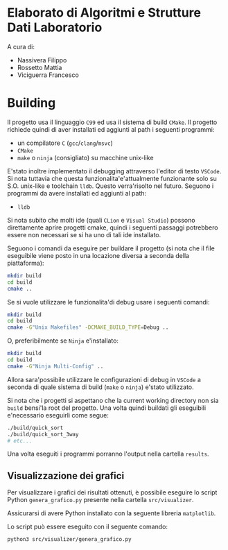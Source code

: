 # Elaborato di Algoritmi e Strutture Dati Laboratorio
A cura di:
- Nassivera Filippo
- Rossetto Mattia
- Viciguerra Francesco

# Building
Il progetto usa il linguaggio `C99` ed usa il sistema di build `CMake`. Il progetto richiede quindi di aver installati ed aggiunti al path i seguenti programmi:
- un compilatore `C` (`gcc`/`clang`/`msvc`)
- `CMake`
- `make` o `ninja` (consigliato) su macchine unix-like

E'stato inoltre implementato il debugging attraverso l'editor di testo `VSCode`. Si nota tuttavia che questa funzionalita'e'attualmente funzionante solo su S.O. unix-like e toolchain `lldb`. Questo verra'risolto nel futuro.
Seguono i programmi da avere installati ed aggiunti al path:
- `lldb`

Si nota subito che molti ide (quali `CLion` e `Visual Studio`) possono direttamente aprire progetti cmake, quindi i seguenti passaggi potrebbero essere non necessari se si ha uno di tali ide installato.

Seguono i comandi da eseguire per buildare il progetto (si nota che il file eseguibile viene posto in una locazione diversa a seconda della piattaforma):
```sh
mkdir build
cd build
cmake ..
```

Se si vuole utilizzare le funzionalita'di debug usare i seguenti comandi:
```sh
mkdir build
cd build
cmake -G"Unix Makefiles" -DCMAKE_BUILD_TYPE=Debug ..
```
O, preferibilmente se `Ninja` e'installato:
```sh
mkdir build
cd build
cmake -G"Ninja Multi-Config" ..
```
Allora sara'possibile utilizzare le configurazioni di debug in `VSCode` a seconda di quale sistema di build (`make` o `ninja`) e'stato utilizzato.

Si nota che i progetti si aspettano che la current working directory non sia `build` bensi'la root del progetto. Una volta quindi buildati gli eseguibili e'necessario eseguirli come segue:
```sh
./build/quick_sort
./build/quick_sort_3way
# etc...
```

Una volta eseguiti i programmi porranno l'output nella cartella `results`.

## Visualizzazione dei grafici

Per visualizzare i grafici dei risultati ottenuti, è possibile eseguire lo script Python `genera_grafico.py` presente nella cartella `src/visualizer`.

Assicurarsi di avere Python installato con la seguente libreria `matplotlib`.

Lo script può essere eseguito con il seguente comando:

```sh
python3 src/visualizer/genera_grafico.py
```

